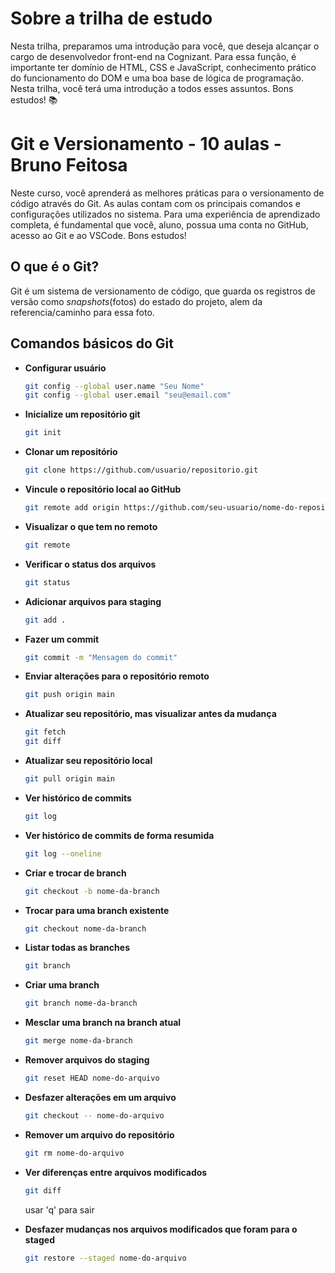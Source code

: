 # Sobre a trilha de estudo
Nesta trilha, preparamos uma introdução para você, que deseja alcançar o cargo de desenvolvedor front-end na Cognizant. Para essa função, é importante ter domínio de HTML, CSS e JavaScript, conhecimento prático do funcionamento do DOM e uma boa base de lógica de programação. Nesta trilha, você terá uma introdução a todos esses assuntos. Bons estudos! 📚

# Git e Versionamento - 10 aulas - Bruno Feitosa
Neste curso, você aprenderá as melhores práticas para o versionamento de código através do Git. As aulas contam com os principais comandos e configurações utilizados no sistema. Para uma experiência de aprendizado completa, é fundamental que você, aluno, possua uma conta no GitHub, acesso ao Git e ao VSCode. Bons estudos!

## O que é o Git?
Git é um sistema de versionamento de código, que guarda os registros de versão como _snapshots_(fotos) do estado do projeto, alem da referencia/caminho para essa foto.

## Comandos básicos do Git

- **Configurar usuário**
  ```bash
  git config --global user.name "Seu Nome"
  git config --global user.email "seu@email.com"
  ```

- **Inicialize um repositório git**
  ```bash
  git init
  ```

- **Clonar um repositório**
  ```bash
  git clone https://github.com/usuario/repositorio.git
  ```

- **Vincule o repositório local ao GitHub**
  ```bash
  git remote add origin https://github.com/seu-usuario/nome-do-repositorio.git
  ```

- **Visualizar o que tem no remoto**
  ```bash
  git remote
  ```

- **Verificar o status dos arquivos**
  ```bash
  git status
  ```

- **Adicionar arquivos para staging**
  ```bash
  git add .
  ```

- **Fazer um commit**
  ```bash
  git commit -m "Mensagem do commit"
  ```

- **Enviar alterações para o repositório remoto**
  ```bash
  git push origin main
  ```

- **Atualizar seu repositório, mas visualizar antes da mudança**
  ```bash
  git fetch
  git diff
  ```

- **Atualizar seu repositório local**
  ```bash
  git pull origin main
  ```

- **Ver histórico de commits**
  ```bash
  git log
  ```
  
- **Ver histórico de commits de forma resumida**
  ```bash
  git log --oneline
  ```

- **Criar e trocar de branch**
  ```bash
  git checkout -b nome-da-branch
  ```

- **Trocar para uma branch existente**
  ```bash
  git checkout nome-da-branch
  ```

- **Listar todas as branches**
  ```bash
  git branch
  ```

- **Criar uma branch**
  ```bash
  git branch nome-da-branch
  ```

- **Mesclar uma branch na branch atual**
  ```bash
  git merge nome-da-branch
  ```

- **Remover arquivos do staging**
  ```bash
  git reset HEAD nome-do-arquivo
  ```

- **Desfazer alterações em um arquivo**
  ```bash
  git checkout -- nome-do-arquivo
  ```

- **Remover um arquivo do repositório**
  ```bash
  git rm nome-do-arquivo
  ```

- **Ver diferenças entre arquivos modificados**
  ```bash
  git diff
  ```
  usar 'q' para sair


- **Desfazer mudanças nos arquivos modificados que foram para o staged**
  ```bash
  git restore --staged nome-do-arquivo
  ```